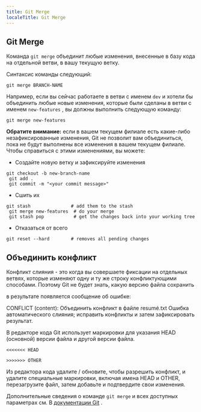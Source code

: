 ```yaml
---
title: Git Merge
localeTitle: Git Merge
---
```

## Git Merge

Команда `git merge` объединит любые изменения, внесенные в базу кода на отдельной ветви, в вашу текущую ветку.

Синтаксис команды следующий:

```shell
git merge BRANCH-NAME 
```

Например, если вы сейчас работаете в ветви с именем `dev` и хотели бы объединить любые новые изменения, которые были сделаны в ветви с именем `new-features` , вы должны выполнить следующую команду:

```shell
git merge new-features 
```

**Обратите внимание:** если в вашем текущем филиале есть какие-либо незафиксированные изменения, Git не позволит вам объединиться, пока не будут выполнены все изменения в вашем текущем филиале. Чтобы справиться с этими изменениями, вы можете:

*   Создайте новую ветку и зафиксируйте изменения

```shell
git checkout -b new-branch-name 
 git add . 
 git commit -m "<your commit message>" 
```

*   Сшить их

```shell
git stash               # add them to the stash 
 git merge new-features  # do your merge 
 git stash pop           # get the changes back into your working tree 
```

*   Отказаться от всего

```shell
git reset --hard        # removes all pending changes 
```

## Объединить конфликт

Конфликт слияния - это когда вы совершаете фиксации на отдельных ветвях, которые изменяют одну и ту же строку конфликтующими способами. Поэтому Git не будет знать, какую версию файла сохранить

в результате появляется сообщение об ошибке:

CONFLICT (content): Объединить конфликт в файле resumé.txt Ошибка автоматического слияния; исправить конфликты и затем зафиксировать результат.

В редакторе кода Git использует маркировки для указания HEAD (основной) версии файла и другой версии файла.

`<<<<<<< HEAD`

`>>>>>>> OTHER`

Из редактора кода удалите / обновите, чтобы разрешить конфликт, и удалите специальные маркировки, включая имена HEAD и OTHER, перезагрузите файл, затем добавьте и подтвердите свои изменения.

Дополнительные сведения о команде `git merge` и всех доступных параметрах см. В [документации Git](https://git-scm.com/docs/git-merge) .